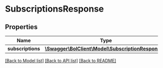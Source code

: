 # SubscriptionsResponse

## Properties
Name | Type | Description | Notes
------------ | ------------- | ------------- | -------------
**subscriptions** | [**\Swagger\BolClient\Model\SubscriptionResponse[]**](SubscriptionResponse.md) |  | 

[[Back to Model list]](../README.md#documentation-for-models) [[Back to API list]](../README.md#documentation-for-api-endpoints) [[Back to README]](../README.md)


